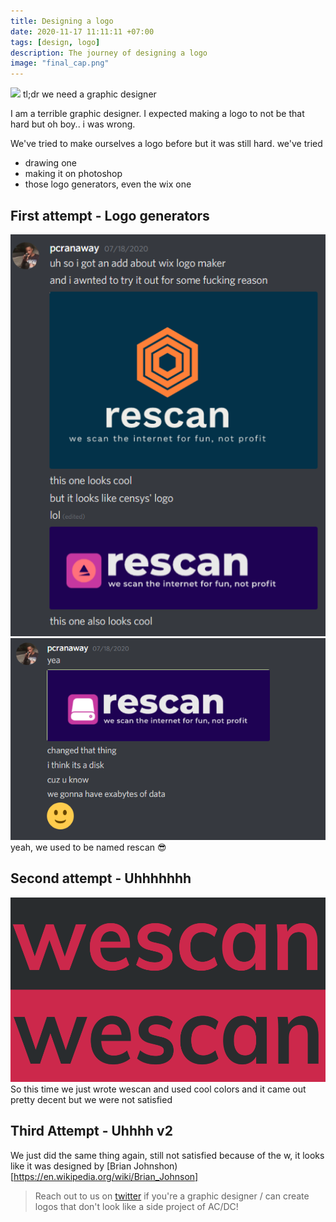 ```yaml
---
title: Designing a logo
date: 2020-11-17 11:11:11 +07:00
tags: [design, logo]
description: The journey of designing a logo
image: "final_cap.png"
---
```



![](photoshop.gif)
tl;dr we need a graphic designer

I am a terrible graphic designer. I expected making a logo to not be that hard but oh boy.. i was wrong.

We've tried to make ourselves a logo before but it was still hard. we've tried
- drawing one
- making it on photoshop
- those logo generators, even the wix one

## First attempt - Logo generators
![](first_attempt.png)
![](first_attempt_2.png)
yeah, we used to be named rescan 😎

## Second attempt - Uhhhhhhh
![](uhhh.png)
So this time we just wrote wescan and used cool colors and it came out pretty decent but we were not satisfied

## Third Attempt - Uhhhh v2
We just did the same thing again, still not satisfied because of the w, it looks like it was designed by [Brian Johnshon)[https://en.wikipedia.org/wiki/Brian_Johnson]

> Reach out to us on [twitter](https://twitter.com/wescanRS) if you're a graphic designer / can create logos that don't look like a side project of AC/DC!
